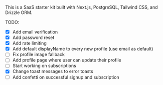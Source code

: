 This is a SaaS starter kit built with Next.js, PostgreSQL, Tailwind CSS, and Drizzle ORM.

TODO:

- [x] Add email verification
- [x] Add password reset
- [x] Add rate limiting
- [x] Add default displayName to every new profile (use email as default)
- [ ] Fix profile image fallback
- [ ] Add profile page where user can update their profile
- [ ] Start working on subscriptions
- [x] Change toast messages to error toasts
- [ ] Add confetti on successful signup and subscription
